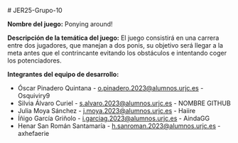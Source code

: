 \# JER25-Grupo-10

**Nombre del juego:** Ponying around\!

**Descripción de la temática del juego:** El juego consistirá en una carrera entre dos jugadores, que manejan a dos ponis, su objetivo será llegar a la meta antes que el contrincante evitando los obstáculos e intentando coger los potenciadores. 

**Integrantes del equipo de desarrollo:** 

* Óscar Pinadero Quintana \- [o.pinadero.2023@alumnos.urjc.es](mailto:o.pinadero.2023@alumnos.urjc.es) \- Osquiviry9  
* Silvia Álvaro Curiel \- [s.alvaro.2023@alumnos.urjc.es](mailto:s.alvaro.2023@alumnos.urjc.es) \- NOMBRE GITHUB  
* Julia Moya Sánchez \- [j.moya.2023@alumnos.urjc.es](mailto:j.moya.2023@alumnos.urjc.es) \- Haiire  
* Íñigo García Griñolo \- [i.garciag.2023@alumnos.urjc.es](mailto:i.garciag.2023@alumnos.urjc.es) \- AindaGG
* Henar San Román Santamaría \- [h.sanroman.2023@alumnos.urjc.es](mailto:h.sanroman.2023@alumnos.urjc.es) \- axhefaerie
